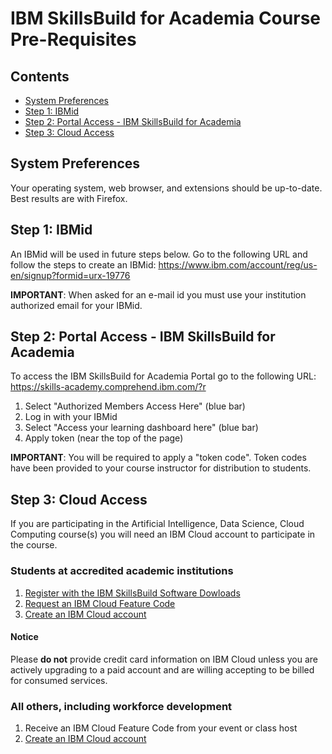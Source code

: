 # IBM SkillsBuild for Academia Course Pre-Requisites

## Contents
- [System Preferences](#system-preferences)
- [Step 1: IBMid](#step-1-ibmid)
- [Step 2: Portal Access - IBM SkillsBuild for Academia](#step-2-portal-access---ibm-skills-academy)
- [Step 3: Cloud Access](#step-3-cloud-access)

## System Preferences
Your operating system, web browser, and extensions should be up-to-date.  Best results are with Firefox.

## Step 1: IBMid
An IBMid will be used in future steps below. Go to the following URL and follow the steps to create an IBMid: https://www.ibm.com/account/reg/us-en/signup?formid=urx-19776

**IMPORTANT**:  When asked for an e-mail id you must use your institution authorized email for your IBMid.

## Step 2: Portal Access - IBM SkillsBuild for Academia
To access the IBM SkillsBuild for Academia Portal go to the following URL: https://skills-academy.comprehend.ibm.com/?r

1. Select "Authorized Members Access Here" (blue bar) 
2. Log in with your IBMid 
3. Select "Access your learning dashboard here" (blue bar)
4. Apply token (near the top of the page) 

**IMPORTANT**:  You will be required to apply a "token code". Token codes have been provided to your course instructor for distribution to students.

## Step 3: Cloud Access 

If you are participating in the Artificial Intelligence, Data Science, Cloud Computing course(s) you will need an IBM Cloud account to participate in the course.

### Students at accredited academic institutions
1. [Register with the IBM SkillsBuild Software Dowloads](https://github.com/academic-initiative/documentation/blob/main/academic-initiative/how-to/How-to-register-with-the-IBM-Academic-Initiative/readme.md)
2. [Request an IBM Cloud Feature Code](https://github.com/academic-initiative/documentation/blob/main/academic-initiative/how-to/How-to-request-and-IBM-Cloud-Feature-Code/readme.md) 
3. [Create an IBM Cloud account](https://github.com/academic-initiative/documentation/blob/main/academic-initiative/how-to/How-to-create-an-IBM-Cloud-account/readme.md)

#### Notice

Please **do not** provide credit card information on IBM Cloud unless you are actively upgrading to a paid account and are willing accepting to be billed for consumed services.

### All others, including workforce development 
1. Receive an IBM Cloud Feature Code from your event or class host
1. [Create an IBM Cloud account](https://ibm.biz/sacloud)